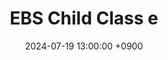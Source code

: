 ---
layout: news_detail
title: "EBS Child Class e"
date: 2024-07-19 13:00:00 +0900
image: child class e talk.png
detail: "Dr. Yim appears on EBS 'Child Class e' to provide insights on early childhood English education."
long_detail: "Dr. Yim appears on EBS 'Child Class e' to provide insights on early childhood English education. The program airs on EBS1 and can also be viewed later on the website and YouTube. [online] Available https://www.ebs.co.kr/tv/show?courseId=40049780&stepId=60053880&lectId=60494260&
_gl=1*gjdnk0*_gcl_au*MTExNzQ1MDE4OS4xNzIxMzU5OTgw*_ga*MTg1OTc3NTEzNi4xNzIxMzU5OTc5*_ga_0MWR9ZGSYK*MTcyMTM1OTk3OS4xLjEuMTcyMTM1OTk4My4wLjAuMA..#none

https://youtube.com/@i-nuri4875?si=6J1ouuUq90xJ4GrZ"
---